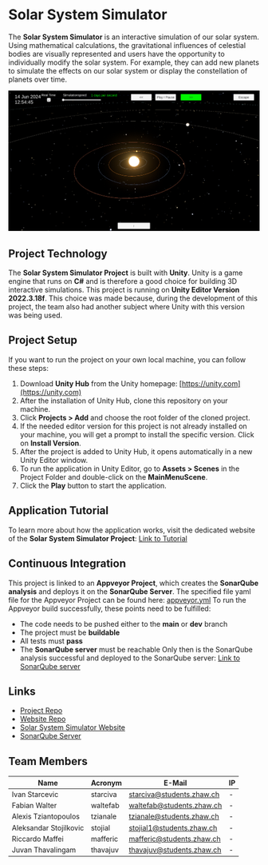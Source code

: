 # Solar System Simulator
The **Solar System Simulator** is an interactive simulation of our solar system. Using mathematical calculations, the gravitational influences of celestial bodies are visually represented and users have the opportunity to individually modify the solar system. For example, they can add new planets to simulate the effects on our solar system or display the constellation of planets over time.</br>

<img alt="Running Simulation Picture" title="Running Simulation" src="./docs/images/simulation.png" width="600">

## Project Technology
The **Solar System Simulator Project** is built with **Unity**. Unity is a game engine that runs on **C#** and is therefore a good choice for building 3D interactive simulations. This project is running on **Unity Editor Version 2022.3.18f**. This choice was made because, during the development of this project, the team also had another subject where Unity with this version was being used.

## Project Setup
If you want to run the project on your own local machine, you can follow these steps:
1. Download **Unity Hub** from the Unity homepage: [https://unity.com](https://unity.com)
2. After the installation of Unity Hub, clone this repository on your machine.
3. Click **Projects > Add** and choose the root folder of the cloned project.
4. If the needed editor version for this project is not already installed on your machine, you will get a prompt to install the specific version. Click on **Install Version**.
5. After the project is added to Unity Hub, it opens automatically in a new Unity Editor window.
6. To run the application in Unity Editor, go to **Assets > Scenes** in the Project Folder and double-click on the **MainMenuScene**.
7. Click the **Play** button to start the application.

## Application Tutorial
To learn more about how the application works, visit the dedicated website of the **Solar System Simulator Project**: [Link to Tutorial](http://160.85.252.39:8080/tutorial)

## Continuous Integration
This project is linked to an **Appveyor Project**, which creates the **SonarQube analysis** and deploys it on the **SonarQube Server**. The specified file yaml file for the Appveyor Project can be found here: [appveyor.yml](appveyor.yml)
To run the Appveyor build successfully, these points need to be fulfilled:
- The code needs to be pushed either to the **main** or **dev** branch
- The project must be **buildable**
- All tests must **pass**
- The **SonarQube server** must be reachable
Only then is the SonarQube analysis successful and deployed to the SonarQube server: [Link to SonarQube server](http://160.85.252.39:9000)

## Links

- [Project Repo](https://github.zhaw.ch/Team-42/Solar-System-Simulator)
- [Website Repo](https://github.zhaw.ch/Team-42/solar-system-simulator-webpage)
- [Solar System Simulator Website](http://160.85.252.39:8080)
- [SonarQube Server](http://160.85.252.39:9000)

## Team Members

| Name | Acronym  | E-Mail | IP |
| - |----------| - | - |
| Ivan Starcevic | starciva | starciva@students.zhaw.ch | - |
| Fabian Walter | waltefab | waltefab@students.zhaw.ch | - |
| Alexis Tziantopoulos | tzianale | tzianale@students.zhaw.ch | - |
| Aleksandar Stojilkovic | stojial  | stojial1@students.zhaw.ch | - |
| Riccardo Maffei | mafferic | mafferic@students.zhaw.ch | - |
| Juvan Thavalingam | thavajuv | thavajuv@students.zhaw.ch | - |
